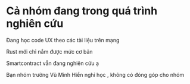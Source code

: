 # Cả nhóm đang trong quá trình nghiên cứu 

 Đang học code UX theo các tài liệu trên mạng
 
 Rust mới chỉ nắm được mức cơ bản
 
 Smartcontract vẫn đang nghiên cứu ạ
 
 Bạn nhóm trưởng Vũ Minh Hiển nghỉ học  , không có đóng góp cho nhóm
